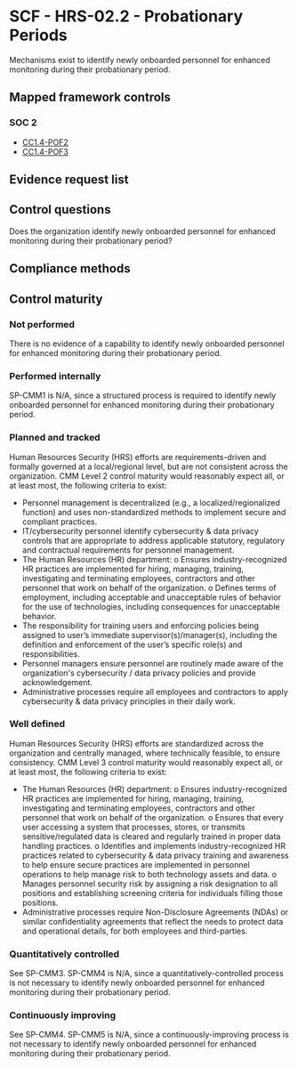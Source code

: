 # SCF - HRS-02.2 - Probationary Periods
Mechanisms exist to identify newly onboarded personnel for enhanced monitoring during their probationary period.
## Mapped framework controls
### SOC 2
- [CC1.4-POF2](../soc2/cc14-pof2.md)
- [CC1.4-POF3](../soc2/cc14-pof3.md)

## Evidence request list


## Control questions
Does the organization identify newly onboarded personnel for enhanced monitoring during their probationary period?

## Compliance methods


## Control maturity
### Not performed
There is no evidence of a capability to identify newly onboarded personnel for enhanced monitoring during their probationary period.

### Performed internally
SP-CMM1 is N/A, since a structured process is required to identify newly onboarded personnel for enhanced monitoring during their probationary period.

### Planned and tracked
Human Resources Security (HRS) efforts are requirements-driven and formally governed at a local/regional level, but are not consistent across the organization. CMM Level 2 control maturity would reasonably expect all, or at least most, the following criteria to exist:
- Personnel management is decentralized (e.g., a localized/regionalized function) and uses non-standardized methods to implement secure and compliant practices.
- IT/cybersecurity personnel identify cybersecurity & data privacy controls that are appropriate to address applicable statutory, regulatory and contractual requirements for personnel management.
- The Human Resources (HR) department:
o	Ensures industry-recognized HR practices are implemented for hiring, managing, training, investigating and terminating employees, contractors and other personnel that work on behalf of the organization.
o	Defines terms of employment, including acceptable and unacceptable rules of behavior for the use of technologies, including consequences for unacceptable behavior.
- The responsibility for training users and enforcing policies being assigned to user’s immediate supervisor(s)/manager(s), including the definition and enforcement of the user’s specific role(s) and responsibilities.
- Personnel managers ensure personnel are routinely made aware of the organization's cybersecurity / data privacy policies and provide acknowledgement.
- Administrative processes require all employees and contractors to apply cybersecurity & data privacy principles in their daily work.

### Well defined
Human Resources Security (HRS) efforts are standardized across the organization and centrally managed, where technically feasible, to ensure consistency. CMM Level 3 control maturity would reasonably expect all, or at least most, the following criteria to exist:
- The Human Resources (HR) department:
o	Ensures industry-recognized HR practices are implemented for hiring, managing, training, investigating and terminating employees, contractors and other personnel that work on behalf of the organization.
o	Ensures that every user accessing a system that processes, stores, or transmits sensitive/regulated data is cleared and regularly trained in proper data handling practices.
o	Identifies and implements industry-recognized HR practices related to cybersecurity & data privacy training and awareness to help ensure secure practices are implemented in personnel operations to help manage risk to both technology assets and data.
o	Manages personnel security risk by assigning a risk designation to all positions and establishing screening criteria for individuals filling those positions.
- Administrative processes require Non-Disclosure Agreements (NDAs) or similar confidentiality agreements that reflect the needs to protect data and operational details, for both employees and third-parties.

### Quantitatively controlled
See SP-CMM3. SP-CMM4 is N/A, since a quantitatively-controlled process is not necessary to identify newly onboarded personnel for enhanced monitoring during their probationary period.

### Continuously improving
See SP-CMM4. SP-CMM5 is N/A, since a continuously-improving process is not necessary to identify newly onboarded personnel for enhanced monitoring during their probationary period.
